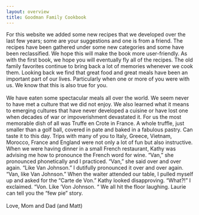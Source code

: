 ```yaml
---
layout: overview
title: Goodman Family Cookbook
---
```

For this website we added some new recipes that we developed over the last few years; some are your suggestions and one is from a friend.
The recipes have been gathered under some new categories and some have been reclassified.
We hope this will make the book more user-friendly. As with the first book, we hope you will eventually fly all of the recipes.
The old family favorites continue to bring back a lot of memories whenever we cook them.
Looking back we find that great food and great meals have been an important part of our lives.
Particularly when one or more of you were with us. We know that this is also true for you.
<br><br>
We have eaten some spectacular meals all over the world. We seem never to have met a culture that we did not enjoy.
We also learned what it means to emerging cultures that have never developed a cuisine or have lost one when decades of war or impoverishment devastated it. For us the most memorable dish of all was Truffe en Crote in France.
A whole truffle, just smaller than a golf ball, covered in pate and baked in a fabulous pastry. Can taste it to this day.
Trips with many of you to Italy, Greece, Vietnam, Morocco, France and England were not only a lot of fun but also instructive.
When we were having dinner in a small French restaurant, Kathy was advising me how to pronounce the French word for wine.
“Van,” she pronounced phonetically and I practiced. “Van,” she said over and over again. “Like Van Johnson.”
I dutifully pronounced it over and over again. “Van, like Van Johnson.”
When the waiter attended our table, I pulled myself up and asked for the “Carte de Von.” Kathy looked disapproving. “What?!” I exclaimed. “Von. Like ‘Von Johnson. “
We all hit the floor laughing. Laurie can tell you the “few pie” story.
<br><br>
Love,
Mom and Dad (and Matt)
